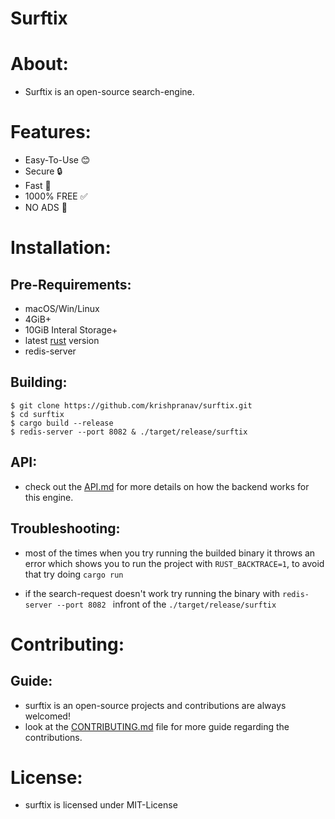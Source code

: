 # Surftix

# About:
- Surftix is an open-source search-engine.

# Features:
- Easy-To-Use 😊
- Secure 🔒
- Fast 🚀
- 1000% FREE ✅
- NO ADS 🚫

# Installation:

## Pre-Requirements:
- macOS/Win/Linux
- 4GiB+
- 10GiB Interal Storage+
- latest [rust](https://www.rust-lang.org/tools/install) version
- redis-server

## Building:
```
$ git clone https://github.com/krishpranav/surftix.git
$ cd surftix
$ cargo build --release
$ redis-server --port 8082 & ./target/release/surftix
```

## API:
- check out the [API.md]() for more details on how the backend works for this engine.

## Troubleshooting:
- most of the times when you try running the builded binary it throws an error which shows you to run the project with ```RUST_BACKTRACE=1```, to avoid that try doing ```cargo run```

- if the search-request doesn't work try running the binary with ```redis-server --port 8082 ``` infront of the ```./target/release/surftix```

# Contributing:
## Guide:
- surftix is an open-source projects and contributions are always welcomed!
- look at the [CONTRIBUTING.md](https://github.com/krishpranav/surftix/blob/master/CONTRIBUTING.md) file for more guide regarding the contributions.

# License:
- surftix is licensed under MIT-License